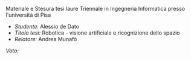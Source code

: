 Materiale e Stesura tesi laure Triennale in Ingegneria Informatica presso l'università di Pisa 

- *Studente:* Alessio de Dato 
- *Titolo tesi:* Robotica - visione artificiale e ricognizione dello spazio
- *Relatore:* Andrea Munafò

*Voto:*
